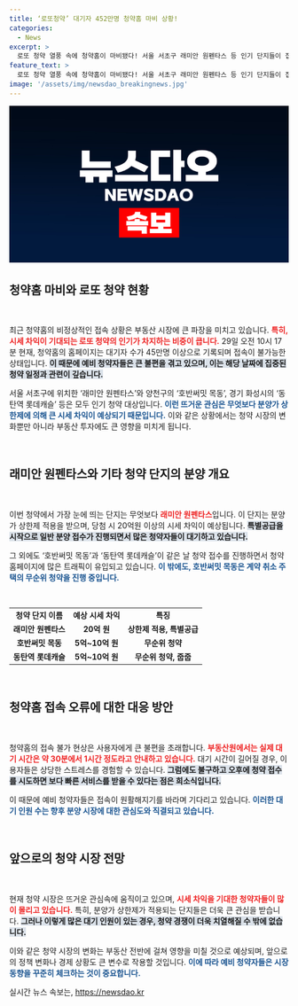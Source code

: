 ```yaml
---
title: ‘로또청약’ 대기자 452만명 청약홈 마비 상황!
categories:
  - News
excerpt: >
  로또 청약 열풍 속에 청약홈이 마비됐다! 서울 서초구 래미안 원펜타스 등 인기 단지들이 집중 청약에 나서며 45만명의 대기자가 몰렸다. 시세 차익이 20억원에 달할 것으로 예상되는 이 기회를 놓치지 마세요!
feature_text: >
  로또 청약 열풍 속에 청약홈이 마비됐다! 서울 서초구 래미안 원펜타스 등 인기 단지들이 집중 청약에 나서며 45만명의 대기자가 몰렸다. 시세 차익이 20억원에 달할 것으로 예상되는 이 기회를 놓치지 마세요!
image: '/assets/img/newsdao_breakingnews.jpg'
---
```


<p><img src="/assets/img/newsdao_breakingnews.jpg" alt="ontimetimes 속보" /></p>

<h2 data-ke-size="size26">청약홈 마비와 로또 청약 현황</h2>

<p data-ke-size="size16">&nbsp;</p>

<p>최근 청약홈의 비정상적인 접속 상황은 부동산 시장에 큰 파장을 미치고 있습니다. <b><span style="color: #ee2323;">특히, 시세 차익이 기대되는 로또 청약의 인기가 차지하는 비중이 큽니다.</span></b> 29일 오전 10시 17분 현재, 청약홈의 홈페이지는 대기자 수가 45만명 이상으로 기록되며 접속이 불가능한 상태입니다. <b><span style="background-color: #21538527;">이 때문에 예비 청약자들은 큰 불편을 겪고 있으며, 이는 해당 날짜에 집중된 청약 일정과 관련이 깊습니다.</span></b> </p>

<p>서울 서초구에 위치한 ‘래미안 원펜타스’와 양천구의 ‘호반써밋 목동’, 경기 화성시의 ‘동탄역 롯데캐슬’ 등은 모두 인기 청약 대상입니다. <b><span style="color: #1a5490;">이런 뜨거운 관심은 무엇보다 분양가 상한제에 의해 큰 시세 차익이 예상되기 때문입니다.</span></b> 이와 같은 상황에서는 청약 시장의 변화뿐만 아니라 부동산 투자에도 큰 영향을 미치게 됩니다. </p>

<p data-ke-size="size16">&nbsp;</p>

<h2 data-ke-size="size26">래미안 원펜타스와 기타 청약 단지의 분양 개요</h2>

<p data-ke-size="size16">&nbsp;</p>

<p>이번 청약에서 가장 눈에 띄는 단지는 무엇보다 <b><span style="color: #ee2323;">래미안 원펜타스</span></b>입니다. 이 단지는 분양가 상한제 적용을 받으며, 당첨 시 20억원 이상의 시세 차익이 예상됩니다. <b><span style="background-color: #21538527;">특별공급을 시작으로 일반 분양 접수가 진행되면서 많은 청약자들이 대기하고 있습니다.</span></b> </p>

<p>그 외에도 ‘호반써밋 목동’과 ‘동탄역 롯데캐슬’이 같은 날 청약 접수를 진행하면서 청약 홈페이지에 많은 트래픽이 유입되고 있습니다. <b><span style="color: #1a5490;">이 밖에도, 호반써밋 목동은 계약 취소 주택의 무순위 청약을 진행 중입니다.</span></b> </p>

<p>&nbsp;</p>

<table>
<tr>
<td style="text-align: center; height: 17px;"><b>청약 단지 이름</b></td>
<td style="text-align: center; height: 17px;"><b>예상 시세 차익</b></td>
<td style="text-align: center; height: 17px;"><b>특징</b></td>
</tr>
<tr>
<td style="text-align: center; height: 17px;"><b>래미안 원펜타스</b></td>
<td style="text-align: center; height: 17px;"><b>20억 원</b></td>
<td style="text-align: center; height: 17px;"><b>상한제 적용, 특별공급</b></td>
</tr>
<tr>
<td style="text-align: center; height: 17px;"><b>호반써밋 목동</b></td>
<td style="text-align: center; height: 17px;"><b>5억~10억 원</b></td>
<td style="text-align: center; height: 17px;"><b>무순위 청약</b></td>
</tr>
<tr>
<td style="text-align: center; height: 17px;"><b>동탄역 롯데캐슬</b></td>
<td style="text-align: center; height: 17px;"><b>5억~10억 원</b></td>
<td style="text-align: center; height: 17px;"><b>무순위 청약, 줍줍</b></td>
</tr>
</table>

<p data-ke-size="size16">&nbsp;</p>

<h2 data-ke-size="size26">청약홈 접속 오류에 대한 대응 방안</h2>

<p data-ke-size="size16">&nbsp;</p>

<p>청약홈의 접속 불가 현상은 사용자에게 큰 불편을 초래합니다. <b><span style="color: #ee2323;">부동산원에서는 실제 대기 시간은 약 30분에서 1시간 정도라고 안내하고 있습니다.</span></b> 대기 시간이 길어질 경우, 이용자들은 상당한 스트레스를 경험할 수 있습니다. <b><span style="background-color: #21538527;">그럼에도 불구하고 오후에 청약 접수를 시도하면 보다 빠른 서비스를 받을 수 있다는 점은 희소식입니다.</span></b></p>

<p>이 때문에 예비 청약자들은 접속이 원활해지기를 바라며 기다리고 있습니다. <b><span style="color: #1a5490;">이러한 대기 인원 수는 향후 분양 시장에 대한 관심도와 직결되고 있습니다.</span></b> </p>

<p data-ke-size="size16">&nbsp;</p>

<h2 data-ke-size="size26">앞으로의 청약 시장 전망</h2>

<p data-ke-size="size16">&nbsp;</p>

<p>현재 청약 시장은 뜨거운 관심속에 움직이고 있으며, <b><span style="color: #ee2323;">시세 차익을 기대한 청약자들이 많이 몰리고 있습니다.</span></b> 특히, 분양가 상한제가 적용되는 단지들은 더욱 큰 관심을 받습니다. <b><span style="background-color: #21538527;">그러나 이렇게 많은 대기 인원이 있는 경우, 청약 경쟁이 더욱 치열해질 수 밖에 없습니다.</span></b> </p>

<p>이와 같은 청약 시장의 변화는 부동산 전반에 걸쳐 영향을 미칠 것으로 예상되며, 앞으로의 정책 변화나 경제 상황도 큰 변수로 작용할 것입니다. <b><span style="color: #1a5490;">이에 따라 예비 청약자들은 시장 동향을 꾸준히 체크하는 것이 중요합니다.</span></b> </p>
실시간 뉴스 속보는, <a href="https://newsdao.kr" rel="dofollow">https://newsdao.kr</a>



